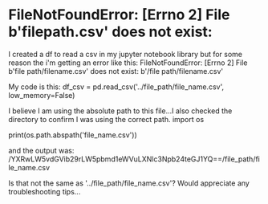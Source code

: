 
# FileNotFoundError: [Errno 2] File b'filepath.csv' does not exist:

I created a df to read a csv in my jupyter notebook library but for some reason the i'm getting an error like this:
FileNotFoundError: [Errno 2] File b'file path/filename.csv' does not exist: b'/file path/filename.csv'

My code is this:
df_csv = pd.read_csv('../file_path/file_name.csv', low_memory=False)

I believe I am using the absolute path to this file...I also checked the directory to confirm I was using the correct path.
import os

print(os.path.abspath('file_name.csv'))

and the output was:
/YXRwLW5vdGVib29rLW5pbmd1eWVuLXNlc3Npb24teGJ1YQ==/file_path/file_name.csv

Is that not the same as '../file_path/file_name.csv'? Would appreciate any troubleshooting tips...

        
